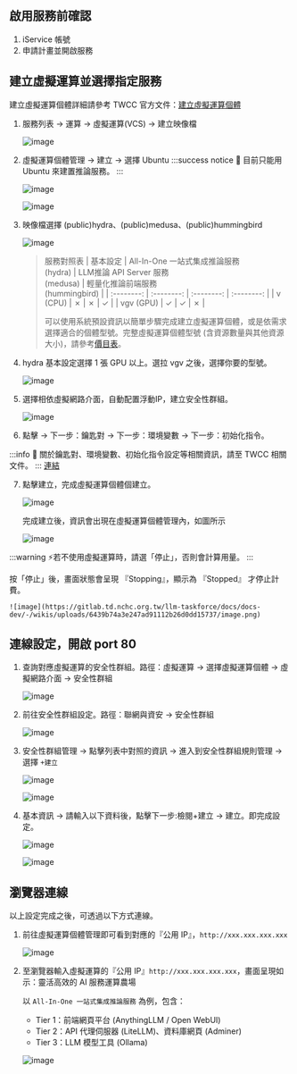 
## 啟用服務前確認

1. iService 帳號
2. 申請計畫並開啟服務


## 建立虛擬運算並選擇指定服務
建立虛擬運算個體詳細請參考 TWCC 官方文件：[建立虛擬運算個體](https://man.twcc.ai/@twccdocs/doc-vcs-main-zh/https%3A%2F%2Fman.twcc.ai%2F%40twccdocs%2Fguide-vcs-create-zh)

1. 服務列表 -> 運算 -> 虛擬運算(VCS) -> 建立映像檔

    ![image](https://gitlab.td.nchc.org.tw/llm-taskforce/docs/docs-dev/-/wikis/uploads/60f5de183e7e93b3452bd74dbb5d295a/image.png)

2. 虛擬運算個體管理 -> 建立 -> 選擇 Ubuntu
:::success notice
:mega: 目前只能用 Ubuntu 來建置推論服務。
:::



    ![image](https://gitlab.td.nchc.org.tw/llm-taskforce/docs/docs-dev/-/wikis/uploads/2dc2806ff403b3817e8c438da19d46ab/image.png)

    ![image](https://gitlab.td.nchc.org.tw/llm-taskforce/docs/docs-dev/-/wikis/uploads/bbcd4c44e94c071565c18f8e2b1f5286/image.png)

3. 映像檔選擇 (public)hydra、(public)medusa、(public)hummingbird

    ![image](https://gitlab.td.nchc.org.tw/llm-taskforce/docs/docs-dev/-/wikis/uploads/55a885ae0941b06095ee9abe5b5e89f5/image.png)

    > 服務對照表
    > | 基本設定 | All-In-One 一站式集成推論服務<br />(hydra) | LLM推論 API Server 服務<br />(medusa) | 輕量化推論前端服務<br />(hummingbird) |
    > | :--------: | :--------: | :--------: | :--------: |
    > | v (CPU) | ✗ | ✗ | ✓ |
    > | vgv (GPU) | ✓ | ✓ | ✗ |
    > 
    > 可以使用系統預設資訊以簡單步驟完成建立虛擬運算個體，或是依需求選擇適合的個體型號。完整虛擬運算個體型號 (含資源數量與其他資源大小)，請參考[價目表](https://man.twcc.ai/@twccdocs/SJWlN3YDr?type=view#%E8%99%9B%E6%93%AC%E9%81%8B%E7%AE%97%E6%9C%8D%E5%8B%99-Virtual-Compute-Service-VCS)。 

4. hydra 基本設定選擇 1 張 GPU 以上。選拉 vgv 之後，選擇你要的型號。

    ![image](https://gitlab.td.nchc.org.tw/llm-taskforce/docs/docs-dev/-/wikis/uploads/d04af38b873b1231144c975c724bdf32/image.png)

5. 選擇相依虛擬網路介面，自動配置浮動IP，建立安全性群組。

    ![image](https://gitlab.td.nchc.org.tw/llm-taskforce/docs/docs-dev/-/wikis/uploads/5d92bdbaaa7cf4ec8b378fb8e20de3ce/image.png)

6. 點擊 -> 下一步：鑰匙對 -> 下一步：環境變數 -> 下一步：初始化指令。

:::info
:tada: 關於鑰匙對、環境變數、初始化指令設定等相關資訊，請至 TWCC 相關文件。
:::
    [連結](https://man.twcc.ai/@twccdocs/doc-vcs-main-zh/https%3A%2F%2Fman.twcc.ai%2F%40twccdocs%2Fguide-vcs-create-zh)


7. 點擊建立，完成虛擬運算個體個建立。

    ![image](https://gitlab.td.nchc.org.tw/llm-taskforce/docs/docs-dev/-/wikis/uploads/f79e88c39792f5ef569d59dc4a35bba1/image.png)

    完成建立後，資訊會出現在虛擬運算個體管理內，如圖所示

    ![image](https://gitlab.td.nchc.org.tw/llm-taskforce/docs/docs-dev/-/wikis/uploads/fcd062a45d70830adf3736951800bd85/image.png)

:::warning
:zap:若不使用虛擬運算時，請選「停止」，否則會計算用量。
:::




按「停止」後，畫面狀態會呈現 『Stopping』，顯示為 『Stopped』 才停止計費。



    ![image](https://gitlab.td.nchc.org.tw/llm-taskforce/docs/docs-dev/-/wikis/uploads/6439b74a3e247ad91112b26d0dd15737/image.png)


## 連線設定，開啟 port 80

1. 查詢對應虛擬運算的安全性群組。路徑：虛擬運算 -> 選擇虛擬運算個體 -> 虛擬網路介面 -> 安全性群組

    ![image](https://gitlab.td.nchc.org.tw/llm-taskforce/docs/docs-dev/-/wikis/uploads/e52386d866176c2bb301e9ce8cfbbb31/image.png)

2. 前往安全性群組設定。路徑：聯網與資安 -> 安全性群組

    ![image](https://gitlab.td.nchc.org.tw/llm-taskforce/docs/docs-dev/-/wikis/uploads/340f81fe987d80cec51b12a07c271f66/image.png)

3. 安全性群組管理 -> 點擊列表中對照的資訊 -> 進入到安全性群組規則管理 -> 選擇 `+建立`

    ![image](https://gitlab.td.nchc.org.tw/llm-taskforce/docs/docs-dev/-/wikis/uploads/5a0caab163706a3d640e23780ee6f7e2/image.png)

    ![image](https://gitlab.td.nchc.org.tw/llm-taskforce/docs/docs-dev/-/wikis/uploads/7c8d73ddb0af3d1380386beb00d035d3/image.png)

4. 基本資訊 -> 請輸入以下資料後，點擊下一步:檢閱+建立 -> 建立。即完成設定。

    ![image](https://gitlab.td.nchc.org.tw/llm-taskforce/docs/docs-dev/-/wikis/uploads/4cb27883714a6c641e52c19294df2291/image.png)

    ![image](https://gitlab.td.nchc.org.tw/llm-taskforce/docs/docs-dev/-/wikis/uploads/c891ef61ffa0338b29cd7689817391cc/image.png)

## 瀏覽器連線 

以上設定完成之後，可透過以下方式連線。

1. 前往虛擬運算個體管理即可看到對應的『公用 IP』，`http://xxx.xxx.xxx.xxx`

    ![image](https://gitlab.td.nchc.org.tw/llm-taskforce/docs/docs-dev/-/wikis/uploads/e80276b5909208d1e1fa4db151ec092a/image.png)

2. 至瀏覽器輸入虛擬運算的『公用 IP』`http://xxx.xxx.xxx.xxx`，畫面呈現如示：靈活高效的 AI 服務運算農場

    以 `All-In-One 一站式集成推論服務` 為例，包含：
    - Tier 1：前端網頁平台 (AnythingLLM / Open WebUI) 
    - Tier 2：API 代理伺服器 (LiteLLM)、資料庫網頁 (Adminer) 
    - Tier 3：LLM 模型工具 (Ollama)

    ![image](https://gitlab.td.nchc.org.tw/llm-taskforce/docs/docs-dev/-/wikis/img/Hydra_home.PNG)
